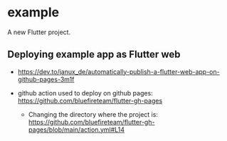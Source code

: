 # example

A new Flutter project.

## Deploying example app as Flutter web

- https://dev.to/janux_de/automatically-publish-a-flutter-web-app-on-github-pages-3m1f

- github action used to deploy on github pages: https://github.com/bluefireteam/flutter-gh-pages
  - Changing the directory where the project is: https://github.com/bluefireteam/flutter-gh-pages/blob/main/action.yml#L14

